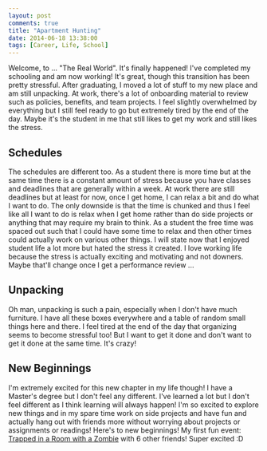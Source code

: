 ```yaml
---
layout: post
comments: true
title: "Apartment Hunting"
date: 2014-06-18 13:38:00
tags: [Career, Life, School]
---
```


Welcome, to ... "The Real World". It's finally happened! I've completed my
schooling and am now working! It's great, though this transition has been
pretty stressful. After graduating, I moved a lot of stuff to my new place
and am still unpacking. At work, there's a lot of onboarding material to
review such as policies, benefits, and team projects. I feel slightly
overwhelmed by everything but I still feel ready to go but extremely tired
by the end of the day. Maybe it's the student in me that still likes to get
my work and still likes the stress.

<!--more-->

## Schedules

The schedules are different too. As a student there is more time but at
the same time there is a constant amount of stress because you have
classes and deadlines that are generally within a week. At work there
are still deadlines but at least for now, once I get home, I can relax
a bit and do what I want to do. The only downside is that the time is
chunked and thus I feel like all I want to do is relax when I get home
rather than do side projects or anything that may require my brain to
think. As a student the free time was spaced out such that I could
have some time to relax and then other times could actually work on
various other things. I will state now that I enjoyed student life a lot
more but hated the stress it created. I love working life because
the stress is actually exciting and motivating and not downers. Maybe
that'll change once I get a performance review ...

## Unpacking

Oh man, unpacking is such a pain, especially when I don't have much
furniture. I have all these boxes everywhere and a table of random
small things here and there. I feel tired at the end of the day that
organizing seems to become stressful too! But I want to get it done
and don't want to get it done at the same time. It's crazy!

## New Beginnings

I'm extremely excited for this new chapter in my life though! I have
a Master's degree but I don't feel any different. I've learned a lot
but I don't feel different as I think learning will always happen!
I'm so excited to explore new things and in my spare time work on
side projects and have fun and actually hang out with friends more
without worrying about projects or assignments or readings! Here's
to new beginnings! My first fun event:
[Trapped in a Room with a Zombie](http://roomescapeadventures.com/)
with 6 other friends! Super excited :D
